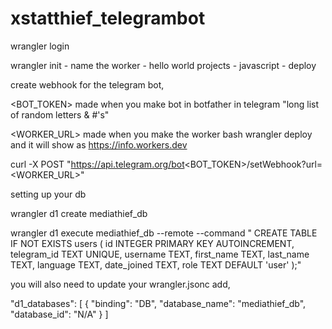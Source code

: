 # xstatthief_telegrambot

wrangler login

wrangler init - name the worker - hello world projects - javascript - deploy

create webhook for the telegram bot,

<BOT_TOKEN> made when you make bot in botfather in telegram
"long list of random letters & #'s"

<WORKER_URL> made when you make the worker bash wrangler deploy and it will show as
https://info.workers.dev

curl -X POST "https://api.telegram.org/bot<BOT_TOKEN>/setWebhook?url=<WORKER_URL>"


setting up your db

wrangler d1 create mediathief_db

wrangler d1 execute mediathief_db --remote --command "
CREATE TABLE IF NOT EXISTS users (
    id INTEGER PRIMARY KEY AUTOINCREMENT,
    telegram_id TEXT UNIQUE,
    username TEXT,
    first_name TEXT,
    last_name TEXT,
    language TEXT,
    date_joined TEXT,
    role TEXT DEFAULT 'user'
);"

you will also need to update your wrangler.jsonc
add,

  "d1_databases": [
    {
      "binding": "DB",
      "database_name": "mediathief_db",
      "database_id": "N/A"
    }
  ]